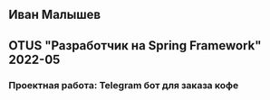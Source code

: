 ## Иван Малышев
## OTUS "Разработчик на Spring Framework" 2022-05

### Проектная работа: Telegram бот для заказа кофе
